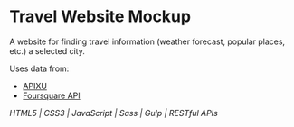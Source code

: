 # Travel Website Mockup
A website for finding travel information (weather forecast, popular places, etc.) a selected city.

Uses data from:
* [APIXU](https://www.apixu.com/)
* [Foursquare API](https://developer.foursquare.com/)

*HTML5 | CSS3 | JavaScript | Sass | Gulp | RESTful APIs*
